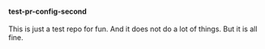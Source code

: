#### test-pr-config-second

This is just a test repo for fun. And it does not do a lot of things. But it is all fine.
